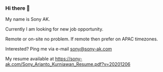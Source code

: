 ### Hi there 👋

My name is Sony AK.

Currently I am looking for new job opportunity.

Remote or on-site no problem. If remote then prefer on APAC timezones.

Interested? Ping me via e-mail sony@sony-ak.com

My resume available at https://sony-ak.com/Sony_Arianto_Kurniawan_Resume.pdf?v=20201206

